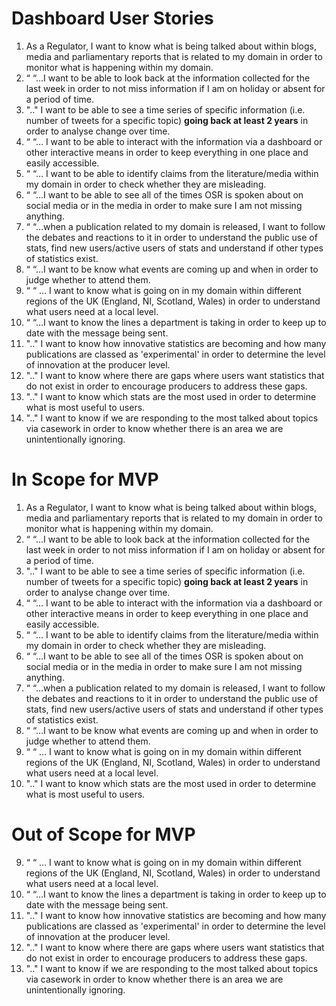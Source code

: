 # Dashboard User Stories

1.	As a Regulator, I want to know what is being talked about within blogs, media and parliamentary reports that is related to my domain in order to monitor what is happening within my domain.
2.	“ “…I want to be able to look back at the information collected for the last week in order to not miss information if I am on holiday or absent for a period of time.
3. ".." I want to be able to see a time series of specific information (i.e. number of tweets for a specific topic) **going back at least 2 years** in order to analyse change over time. 
4.	“ “… I want to be able to interact with the information via a dashboard or other interactive means in order to keep everything in one place and easily accessible.
5.	“ “… I want to be able to identify claims from the literature/media within my domain in order to check whether they are misleading.
6.	“ “…I want to be able to see all of the times OSR is spoken about on social media or in the media in order to make sure I am not missing anything.
7.	“ “…when a publication related to my domain is released, I want to follow the debates and reactions to it in order to understand the public use of stats, find new users/active users of stats and understand if other types of statistics exist.
8.	“ “…I want to be know what events are coming up and when in order to judge whether to attend them.
9.	“ “ … I want to know what is going on in my domain within different regions of the UK (England, NI, Scotland, Wales) in order to understand what users need at a local level. 
10.	“ “…I want to know the lines a department is taking in order to keep up to date with the message being sent.
11. ".." I want to know how innovative statistics are becoming and how many publications are classed as 'experimental' in order to determine the level of innovation at the producer level.
12. ".." I want to know where there are gaps where users want statistics that do not exist in order to encourage producers to address these gaps.
13. ".." I want to know which stats are the most used in order to determine what is most useful to users.
14. ".." I want to know if we are responding to the most talked about topics via casework in order to know whether there is an area we are unintentionally ignoring.




# In Scope for MVP

1.	As a Regulator, I want to know what is being talked about within blogs, media and parliamentary reports that is related to my domain in order to monitor what is happening within my domain.
2.	“ “…I want to be able to look back at the information collected for the last week in order to not miss information if I am on holiday or absent for a period of time.
3. ".." I want to be able to see a time series of specific information (i.e. number of tweets for a specific topic) **going back at least 2 years** in order to analyse change over time. 
4.	“ “… I want to be able to interact with the information via a dashboard or other interactive means in order to keep everything in one place and easily accessible.
5.	“ “… I want to be able to identify claims from the literature/media within my domain in order to check whether they are misleading.
6.	“ “…I want to be able to see all of the times OSR is spoken about on social media or in the media in order to make sure I am not missing anything.
7.	“ “…when a publication related to my domain is released, I want to follow the debates and reactions to it in order to understand the public use of stats, find new users/active users of stats and understand if other types of statistics exist.
8.	“ “…I want to be know what events are coming up and when in order to judge whether to attend them.
9.	“ “ … I want to know what is going on in my domain within different regions of the UK (England, NI, Scotland, Wales) in order to understand what users need at a local level. 
13. ".." I want to know which stats are the most used in order to determine what is most useful to users.

# Out of Scope for MVP

9.	“ “ … I want to know what is going on in my domain within different regions of the UK (England, NI, Scotland, Wales) in order to understand what users need at a local level. 
10.	“ “…I want to know the lines a department is taking in order to keep up to date with the message being sent.
11. ".." I want to know how innovative statistics are becoming and how many publications are classed as 'experimental' in order to determine the level of innovation at the producer level.
12. ".." I want to know where there are gaps where users want statistics that do not exist in order to encourage producers to address these gaps.
14. ".." I want to know if we are responding to the most talked about topics via casework in order to know whether there is an area we are unintentionally ignoring.
